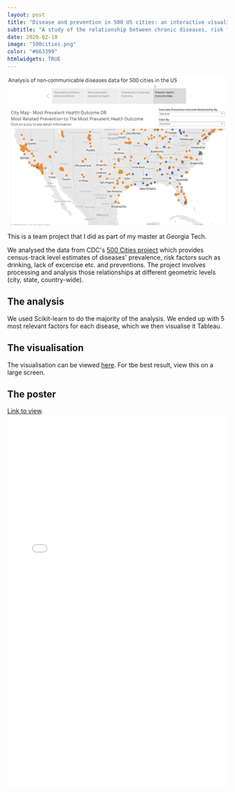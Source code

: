```yaml
---
layout: post
title: "Disease and prevention in 500 US cities: an interactive visualisation"
subtitle: "A study of the relationship between chronic diseases, risk factors and preventions in 500 US cities"
date: 2020-02-10
image: "500cities.png"
color: "#663399"
htmlwidgets: TRUE
---
```


![](/assets/images/500cities_screenshot.png)

This is a team project that I did as part of my master at Georgia Tech.

We analysed the data from CDC's [500 Cities project](https://www.cdc.gov/500cities/index.htm) which provides census-track level estimates of diseases' prevalence, risk factors such as drinking, lack of excercise etc. and preventions. The project involves processing and analysis those relationships at different geometric levels (city, state, country-wide).

## The analysis
We used Scikit-learn to do the majority of the analysis. We ended up with 5 most relevant factors for each disease, which we then visualise it Tableau.

## The visualisation
The visualisation can be viewed [here](https://public.tableau.com/profile/tri1422#!/vizhome/VizExamples2019_1_2_15543742823730/Story). For tbe best result, view this on a large screen.

## The poster

[Link to view](/assets/files/500cities.pdf).
<embed style="width:100%; height:850px" src="/assets/files/500cities.pdf" type="application/pdf" />

